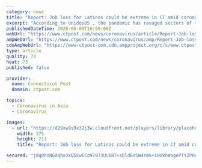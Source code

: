 ```yaml
---
category: news
title: "Report: Job loss for Latinos could be extreme in CT amid coronavirus crisis"
excerpt: "According to UnidosUS , the pandemic has ravaged sectors of the economy where Latinos and other people of color comprise a significant portion of the workforce."
publishedDateTime: 2020-05-09T16:59:00Z
webUrl: "https://www.ctpost.com/news/coronavirus/article/Report-Job-loss-for-Latinos-could-be-extreme-in-15258911.php"
ampWebUrl: "https://www.ctpost.com/news/coronavirus/amp/Report-Job-loss-for-Latinos-could-be-extreme-in-15258911.php"
cdnAmpWebUrl: "https://www-ctpost-com.cdn.ampproject.org/c/s/www.ctpost.com/news/coronavirus/amp/Report-Job-loss-for-Latinos-could-be-extreme-in-15258911.php"
type: article
quality: 73
heat: 73
published: false

provider:
  name: Connecticut Post
  domain: ctpost.com

topics:
  - Coronavirus in Asia
  - Coronavirus

images:
  - url: "https://d29xw9s9x32j3w.cloudfront.net/players/library/placeholder.png"
    width: 375
    height: 211
    title: "Report: Job loss for Latinos could be extreme in CT amid coronavirus crisis"

secured: "jdq0hoNGXqhoJxQSEwECo97973Uu6B7+sDld6sSW4Ymk+iHUkhWogePTY2PHcNBk2Iu47ZTWR4p/fp33NFqwni5xTAh78OsUPCcpdnaciXCH1zt7IDWV176XYTEwV07XSVFXGzKOhpfUyLZmur3o8t2mmFy5qnsTbbBJ3HI6jYhNeIU5RRWlpqqQiTPLJsHgxSQH2nilB9CIzToyhT287CsnQpXv7YUXlLAzURn0CkyrfpOCjxExOBVMQ5P7lvSw7KqSk32WOtxDnYE6vB0Ol/qsoEMiHMR4GtRXP6PVK8ot8WQT1yGJ1k/6t8o1cfr6;V5IqfrvikO6Lgfn+Du9r5w=="
---
```


